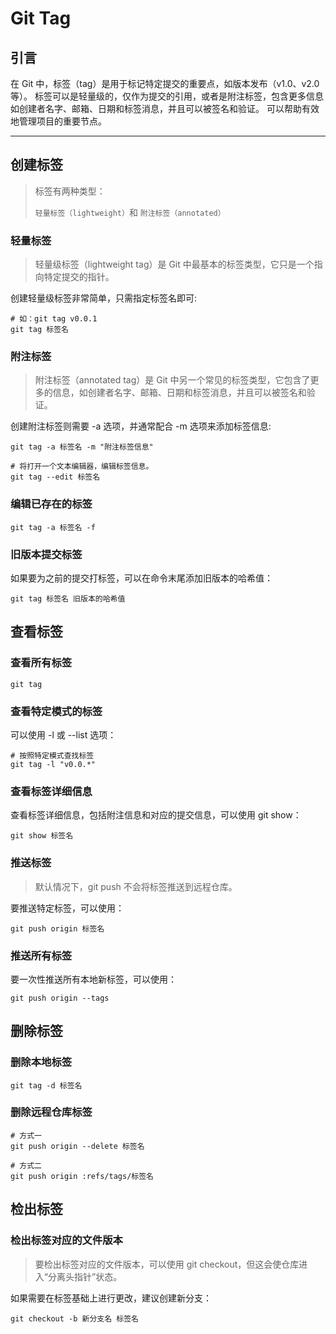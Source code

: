# Git Tag

## 引言

在 Git 中，标签（tag）是用于标记特定提交的重要点，如版本发布（v1.0、v2.0 等）。
标签可以是轻量级的，仅作为提交的引用，或者是附注标签，包含更多信息如创建者名字、邮箱、日期和标签消息，并且可以被签名和验证。
可以帮助有效地管理项目的重要节点。

---

## 创建标签

> 标签有两种类型：
>
> `轻量标签（lightweight）`和 `附注标签（annotated）`

### 轻量标签

> 轻量级标签（lightweight tag）是 Git 中最基本的标签类型，它只是一个指向特定提交的指针。

创建轻量级标签非常简单，只需指定标签名即可:

```shell
# 如：git tag v0.0.1
git tag 标签名
```

### 附注标签

> 附注标签（annotated tag）是 Git 中另一个常见的标签类型，它包含了更多的信息，如创建者名字、邮箱、日期和标签消息，并且可以被签名和验证。

创建附注标签则需要 -a 选项，并通常配合 -m 选项来添加标签信息:

```shell
git tag -a 标签名 -m "附注标签信息"

# 将打开一个文本编辑器，编辑标签信息。
git tag --edit 标签名
```

### 编辑已存在的标签

```shell
git tag -a 标签名 -f
```

### 旧版本提交标签

如果要为之前的提交打标签，可以在命令末尾添加旧版本的哈希值：

```shell
git tag 标签名 旧版本的哈希值
```

## 查看标签

### 查看所有标签

```shell
git tag
```

### 查看特定模式的标签

可以使用 -l 或 --list 选项：

```shell
# 按照特定模式查找标签
git tag -l "v0.0.*"
```

### 查看标签详细信息

查看标签详细信息，包括附注信息和对应的提交信息，可以使用 git show：

```shell
git show 标签名
```

### 推送标签

> 默认情况下，git push 不会将标签推送到远程仓库。

要推送特定标签，可以使用：

```shell
git push origin 标签名
```

### 推送所有标签

要一次性推送所有本地新标签，可以使用：

```shell
git push origin --tags
```

## 删除标签

### 删除本地标签

```shell
git tag -d 标签名
```

### 删除远程仓库标签

```shell
# 方式一
git push origin --delete 标签名

# 方式二
git push origin :refs/tags/标签名
```

## 检出标签

### 检出标签对应的文件版本

> 要检出标签对应的文件版本，可以使用 git checkout，但这会使仓库进入“分离头指针”状态。

如果需要在标签基础上进行更改，建议创建新分支：

```shell
git checkout -b 新分支名 标签名
```
